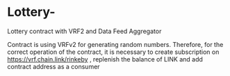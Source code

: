 # Lottery-
Lottery contract with VRF2 and Data Feed Aggregator

Contract is using VRFv2 for generating random numbers. Therefore, for the correct operation of the contract, it is necessary to create subscription on https://vrf.chain.link/rinkeby , replenish the balance of LINK and add contract address as a consumer
